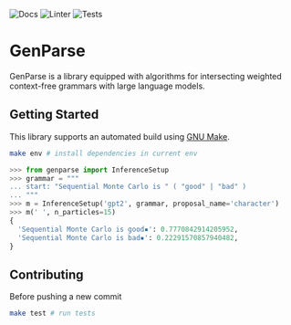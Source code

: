 ![Docs](https://github.com/ChiSym/genparse/actions/workflows/docs.yml/badge.svg)
![Linter](https://github.com/ChiSym/genparse/actions/workflows/ruff.yml/badge.svg)
![Tests](https://github.com/ChiSym/genparse/actions/workflows/pytest.yml/badge.svg)

GenParse
========

GenParse is a library equipped with algorithms for intersecting weighted
context-free grammars with large language models.

## Getting Started

This library supports an automated build using [GNU Make](https://www.gnu.org/software/make/).

```bash
make env # install dependencies in current env
```

```python
>>> from genparse import InferenceSetup
>>> grammar = """
... start: "Sequential Monte Carlo is " ( "good" | "bad" )
... """
>>> m = InferenceSetup('gpt2', grammar, proposal_name='character')
>>> m(' ', n_particles=15)
{
  'Sequential Monte Carlo is good▪': 0.7770842914205952,
  'Sequential Monte Carlo is bad▪': 0.22291570857940482,
}
```

## Contributing

Before pushing a new commit

```bash
make test # run tests
```
